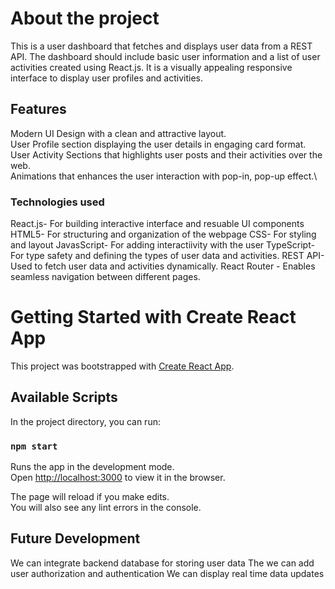 # About the project

This is a user dashboard that fetches and displays user data from a REST API. The dashboard should include basic user information and a list of user activities created using React.js. It is a visually appealing responsive  interface to display user profiles and activities.

## Features

Modern UI Design with a clean and attractive layout.\
User Profile section displaying the user details in engaging card format.\
User Activity Sections that highlights user posts and their activities over the web.\
Animations that enhances the user interaction with pop-in, pop-up effect.\

### Technologies used
React.js- For building interactive interface and resuable UI components
HTML5- For structuring and organization of the webpage
CSS- For styling and layout
JavasScript- For adding interactiivity with the user
TypeScript- For type safety and defining the types of user data and activities.
REST API-  Used to fetch user data and activities dynamically.
React Router - Enables seamless navigation between different pages.

# Getting Started with Create React App

This project was bootstrapped with [Create React App](https://github.com/facebook/create-react-app).

## Available Scripts

In the project directory, you can run:

### `npm start`

Runs the app in the development mode.\
Open [http://localhost:3000](http://localhost:3000) to view it in the browser.

The page will reload if you make edits.\
You will also see any lint errors in the console.

## Future Development
We can integrate backend database for storing user data
The we can add user authorization and authentication
We can display real time data updates
